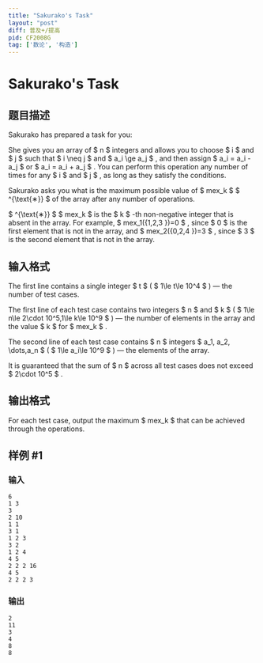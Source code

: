 ```yaml
---
title: "Sakurako's Task"
layout: "post"
diff: 普及+/提高
pid: CF2008G
tag: ['数论', '构造']
---
```


# Sakurako's Task

## 题目描述

Sakurako has prepared a task for you:

She gives you an array of $ n $ integers and allows you to choose $ i $ and $ j $ such that $ i \neq j $ and $ a_i \ge a_j $ , and then assign $ a_i = a_i - a_j $ or $ a_i = a_i + a_j $ . You can perform this operation any number of times for any $ i $ and $ j $ , as long as they satisfy the conditions.

Sakurako asks you what is the maximum possible value of $ mex_k $ $ ^{\text{∗}} $ of the array after any number of operations.

 $ ^{\text{∗}} $ $ mex_k $ is the $ k $ -th non-negative integer that is absent in the array. For example, $ mex_1(\{1,2,3 \})=0 $ , since $ 0 $ is the first element that is not in the array, and $ mex_2(\{0,2,4 \})=3 $ , since $ 3 $ is the second element that is not in the array.

## 输入格式

The first line contains a single integer $ t $ ( $ 1\le t\le 10^4 $ ) — the number of test cases.

The first line of each test case contains two integers $ n $ and $ k $ ( $ 1\le n\le 2\cdot 10^5,1\le k\le 10^9 $ ) — the number of elements in the array and the value $ k $ for $ mex_k $ .

The second line of each test case contains $ n $ integers $ a_1, a_2, \dots,a_n $ ( $ 1\le a_i\le 10^9 $ ) — the elements of the array.

It is guaranteed that the sum of $ n $ across all test cases does not exceed $ 2\cdot 10^5 $ .

## 输出格式

For each test case, output the maximum $ mex_k $ that can be achieved through the operations.

## 样例 #1

### 输入

```
6
1 3
3
2 10
1 1
3 1
1 2 3
3 2
1 2 4
4 5
2 2 2 16
4 5
2 2 2 3
```

### 输出

```
2
11
3
4
8
8
```

